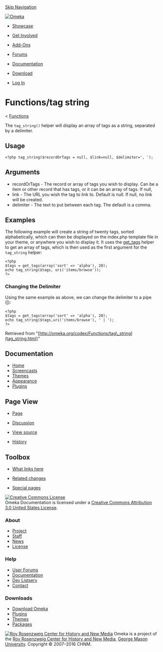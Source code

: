 <div id="wrap">

[Skip Navigation](tag_string.html#content)
<div id="header">

<div class="padding">

<span
id="logo">[![Omeka](http://omeka.org/ui/i/logo-horizontal-288px.gif)](../../index.html)</span>
<div id="search-form">

</div>

-   <div id="nav-showcase">

    </div>

    [Showcase](../../showcase.1.html)
-   <div id="nav-involved">

    </div>

    [Get Involved](../../index.html%3Fp=124.html)
-   <div id="nav-addons">

    </div>

    [Add-Ons](../../add-ons.1.html)
-   <div id="nav-forums">

    </div>

    [Forums](../../forums/topic/mysqli-stmt.bind-result.html)
-   <div id="nav-documentation">

    </div>

    [Documentation](http://omeka.org/codex/)
-   <div id="nav-download">

    </div>

    [Download](../../download.1.html)

</div>

</div>

<div id="content">

<div class="padding">

<div id="user-meta">

-   <div id="pt-login">

    </div>

    [Log
    In](http://omeka.org/c/index.php?title=Special:UserLogin&returnto=Functions/tag%20string)

</div>

Functions/tag string
====================

<div id="contentSub">

<span class="subpages">&lt;
[Functions](../Functions.html "Functions")</span>

</div>

<div id="primary">

The `tag_string()` helper will display an array of tags as a string,
separated by a delimiter.

<span id="Usage" class="mw-headline"> Usage </span>
---------------------------------------------------

<div class="mw-geshi mw-content-ltr" dir="ltr">

<div class="php source-php">

``` {.de1}
<?php tag_string($recordOrTags = null, $link=null, $delimiter=', ');
```

</div>

</div>

<span id="Arguments" class="mw-headline"> Arguments </span>
-----------------------------------------------------------

-   recordOrTags - The record or array of tags you wish to display. Can
    be a item or other record that has tags, or it can be an array
    of tags. If null,
-   link - The URL you wish the tag to link to. Default is null. If
    null, no link will be created.
-   delimiter - The text to put between each tag. The default is
    a comma.

<span id="Examples" class="mw-headline"> Examples </span>
---------------------------------------------------------

The following example will create a string of twenty tags, sorted
alphabetically, which can then be displayed on the index.php template
file in your theme, or anywhere you wish to display it. It uses the
[get\_tags](../Theme_API/get_tags.html "Theme API/get tags") helper to
get an array of tags, which is then used as the first argument for the
`tag_string` helper:

<div class="mw-geshi mw-content-ltr" dir="ltr">

<div class="php source-php">

``` {.de1}
<?php
$tags = get_tags(array('sort' => 'alpha'), 20); 
echo tag_string($tags, uri('items/browse'));
?>
```

</div>

</div>

### <span id="Changing_the_Delimiter" class="mw-headline"> Changing the Delimiter </span>

Using the same example as above, we can change the delimiter to a pipe
(|):

<div class="mw-geshi mw-content-ltr" dir="ltr">

<div class="php source-php">

``` {.de1}
<?php
$tags = get_tags(array('sort' => 'alpha'), 20); 
echo tag_string($tags,uri('items/browse'), ' | ');
?>
```

</div>

</div>

<div class="printfooter">

Retrieved from
"[http://omeka.org/codex/Functions/tag\_string](tag_string.html)"

</div>

<div id="catlinks" class="catlinks catlinks-allhidden">

</div>

</div>

<div id="secondary">

<div class="portlet">

Documentation
-------------

-   [Home](http://omeka.org/codex/)
-   [Screencasts](http://omeka.org/codex/Screencasts)
-   [Themes](http://omeka.org/codex/Managing_Themes_2.0)
-   [Appearance](http://omeka.org/codex/Managing_Appearance_2.0)
-   [Plugins](http://omeka.org/codex/Plugins2.0)

</div>

<div class="portlet">

Page View
---------

-   <div id="nav-page">

    </div>

    [Page](tag_string.html)
-   <div id="nav-discussion">

    </div>

    [Discussion](http://omeka.org/c/index.php?title=Talk:Functions/tag_string&action=edit&redlink=1)
-   <div id="nav-view_source">

    </div>

    [View
    source](http://omeka.org/c/index.php?title=Functions/tag_string&action=edit)
-   <div id="nav-history">

    </div>

    [History](http://omeka.org/c/index.php?title=Functions/tag_string&action=history)

</div>

<div id="wiki-toolbox" class="portlet">

Toolbox
-------

-   <div id="t-whatlinkshere">

    </div>

    [What links
    here](../Special:WhatLinksHere/Functions/tag_string.html)
-   <div id="t-recentchangeslinked">

    </div>

    [Related
    changes](../Special:RecentChangesLinked/Functions/tag_string.html)
-   <div id="t-specialpages">

    </div>

    [Special pages](http://omeka.org/codex/Special:SpecialPages)

</div>

[![Creative Commons
License](https://i.creativecommons.org/l/by/3.0/us/88x31.png)](http://creativecommons.org/licenses/by/3.0/us/)\
Omeka Documentation is licensed under a [Creative Commons Attribution
3.0 United States
License](http://creativecommons.org/licenses/by/3.0/us/).

</div>

</div>

</div>

<div id="footer">

<div class="padding">

<div id="sitemap">

<div class="section">

### About

-   [Project](../../index.html%3Fp=2.html)
-   [Staff](../../index.html%3Fp=3.html)
-   [News](../../blog.1.html)
-   [License](http://www.gnu.org/copyleft/gpl.html)

</div>

<div class="section">

### Help

-   [User Forums](../../forums/topic/mysqli-stmt.bind-result.html)
-   [Documentation](http://omeka.org/codex/)
-   [Dev Listserv](http://groups.google.com/group/omeka-dev)
-   [Contact](http://omeka.org/contact/)

</div>

<div class="section">

### Downloads

-   [Download Omeka](../../download.1.html)
-   [Plugins](../../plugins.html)
-   [Themes](../../download/themes/index.html)
-   [Packages](../../index.html%3Fp=222.html)

</div>

</div>

<div id="chnm-meta">

<span id="chnm-logo">[![Roy Rosenzweig Center for History and New
Media](http://omeka.org/ui/i/rrchnm-logo-regular.gif)](http://chnm.gmu.edu)</span>
Omeka is a project of the [Roy Rosenzweig Center for History and New
Media](http://chnm.gmu.edu), [George Mason
University](http://www.gmu.edu). Copyright © 2007–2016 CHNM.

</div>

</div>

</div>

</div>
